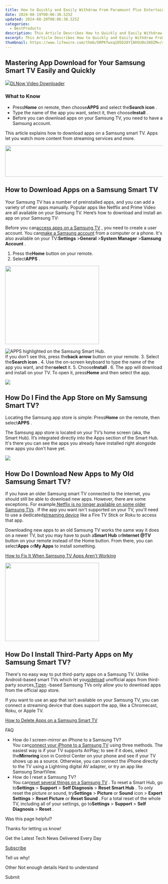 ```yaml
---
title: How to Quickly and Easily Withdraw From Paramount Plus Entertainment Plan
date: 2024-08-19T00:06:30.525Z
updated: 2024-08-20T00:06:30.525Z
categories:
  - BestProducts
description: This Article Describes How to Quickly and Easily Withdraw From Paramount Plus Entertainment Plan
excerpt: This Article Describes How to Quickly and Easily Withdraw From Paramount Plus Entertainment Plan
thumbnail: https://www.lifewire.com/thmb/DRPKfwxq1O5D20YIAHSU0o38OZM=/400x300/filters:no_upscale():max_bytes(150000):strip_icc():format(webp)/001_how-to-cancel-paramount-plus-908b2e919d7a49d180fe50992382749a.jpg
---
```


## Mastering App Download for Your Samsung Smart TV Easily and Quickly
<!-- affiliate ads begin -->
<a href="https://secure.2checkout.com/order/checkout.php?PRODS=4712430&QTY=1&AFFILIATE=108875&CART=1"><img src="https://secure.avangate.com/images/merchant/c404a5adbf90e09631678b13b05d9d7a/products/dlnow_256.png" border="0">DLNow Video Downloader</a>
<!-- affiliate ads end -->
### What to Know

* Press**Home** on remote, then choose**APPS** and select the**Search icon** .
* Type the name of the app you want, select it, then choose**Install** .
* Before you can download apps on your Samsung TV, you need to have a Samsung account.

 This article explains how to download apps on a Samsung smart TV. Apps let you watch more content from streaming services and more.

<!-- affiliate ads begin -->
<a href="https://imp.i110150.net/c/5597632/924299/11305" target="_top" id="924299"><img src="//a.impactradius-go.com/display-ad/11305-924299" border="0" alt="" width="520" height="100"/></a>
<!-- affiliate ads end -->
## How to Download Apps on a Samsung Smart TV

 Your Samsung TV has a number of preinstalled apps, and you can add a variety of other apps manually. Popular apps like Netflix and Prime Video are all available on your Samsung TV. Here’s how to download and install an app on your Samsung TV:

 Before you can[access apps on a Samsung TV](https://www.lifewire.com/how-to-use-samsung-apps-1847395) , you need to create a user account. You can[make a Samsung account](https://www.lifewire.com/creating-a-samsung-account-579622) from a computer or a phone. It's also available on your TV:**Settings** \>**General** \>**System Manager** \>**Samsung Account** .

1. Press the**Home** button on your remote.
2. Select**APPS** .  
<!-- affiliate ads begin -->
<a href="https://boody-eco-wear.pxf.io/c/5597632/1567905/13846" target="_top" id="1567905"><img src="//a.impactradius-go.com/display-ad/13846-1567905" border="0" alt="" width="300" height="250"/></a><img height="0" width="0" src="https://imp.pxf.io/i/5597632/1567905/13846" style="position:absolute;visibility:hidden;" border="0" />
<!-- affiliate ads end -->
![APPS highlighted on the Samsung Smart Hub.](https://www.lifewire.com/thmb/fmnETewEerrn6LBHYTWCZLI2wUE=/1500x0/filters:no_upscale():max_bytes(150000):strip_icc():format(webp)/A2-DownloadAppsonaSamsungSmartTV-annotated-3f9ca496f9304ea18adbaeceddcb39bc.jpg)  
 If you don’t see this, press the**back arrow** button on your remote.
3. Select the**Search icon** .
4. Use the on-screen keyboard to type the name of the app you want, and then**select** it.
5. Choose**Install** .
6. The app will download and install on your TV. To open it, press**Home** and then select the app.

<!-- affiliate ads begin -->
<a href="https://store.iobit.com/order/checkout.php?PRODS=4596923&QTY=1&AFFILIATE=108875&CART=1"><img src="https://secure.avangate.com/images/merchant/184260348236f9554fe9375772ff966e/ascscan_468X60.png" border="0"></a>
<!-- affiliate ads end -->
## How Do I Find the App Store on My Samsung Smart TV?

 Locating the Samsung app store is simple: Press**Home** on the remote, then select**APPS** .

 The Samsung app store is located on your TV’s home screen (aka, the Smart Hub). It’s integrated directly into the Apps section of the Smart Hub. It's there you can see the apps you already have installed right alongside new apps you don’t have yet.  

<!-- affiliate ads begin -->
<a href="https://shop.systoolsgroup.com/affiliate.php?ACCOUNT=SYSTOOBY&AFFILIATE=108875&PATH=https%3A%2F%2Fwww.systoolsgroup.com%3FAFFILIATE%3D108875%26RESOURCE%3D%2BSysTools%2BPDF%2BUnlocker"><img src="https://www.systoolsgroup.com/box/pdf-unlocker.png" border="0"></a>
<!-- affiliate ads end -->
## How Do I Download New Apps to My Old Samsung Smart TV?

 If you have an older Samsung smart TV connected to the internet, you should still be able to download new apps. However, there are some exceptions. For example,[Netflix is no longer available on some older Samsung TVs](https://shop-links.co/link/?exclusive=1&publisher_slug=itechdaily19598&url=https%3A%2F%2Fwww.samsung.com%2Fus%2Fsupport%2Ftroubleshooting%2FTSG01203568%2F) . If the app you want isn't supported on your TV, you'll need to use a dedicated[streaming device](https://www.lifewire.com/what-is-a-streaming-device-5208767) like a Fire TV Stick or Roku to access that app.

 Downloading new apps to an old Samsung TV works the same way it does on a newer TV, but you may have to push a**Smart Hub** or**Internet @TV** button on your remote instead of the Home button. From there, you can select**Apps** or**My Apps** to install something.

[How to Fix It When Samsung TV Apps Aren't Working](https://www.lifewire.com/fix-samsung-tv-apps-not-working-8603497)

<!-- affiliate ads begin -->
<a href="https://godlikehost.sjv.io/c/5597632/1920047/21774" target="_top" id="1920047"><img src="//a.impactradius-go.com/display-ad/21774-1920047" border="0" alt="" width="300" height="250"/></a><img height="0" width="0" src="https://imp.pxf.io/i/5597632/1920047/21774" style="position:absolute;visibility:hidden;" border="0" />
<!-- affiliate ads end -->
## How Do I Install Third-Party Apps on My Samsung Smart TV?

 There's no easy way to put third-party apps on a Samsung TV. Unlike Android-based smart TVs which let you[sideload](https://www.lifewire.com/sideloading-4158932) unofficial apps from third-party sources,[Tizen](https://www.lifewire.com/what-is-tizen-4580383) \-based Samsung TVs only allow you to download apps from the official app store.

 If you want to use an app that isn’t available on your Samsung TV, you can connect a streaming device that does support the app, like a Chromecast, Roku, or Apple TV.  

[How to Delete Apps on a Samsung Smart TV](https://www.lifewire.com/how-to-delete-apps-on-a-samsung-smart-tv-4589138)

 FAQ

* How do I screen-mirror an iPhone to a Samsung TV?  
 You can[connect your iPhone to a Samsung TV](https://www.lifewire.com/how-to-connect-iphone-to-samsung-tv-4767248) using three methods. The easiest way is if your TV supports AirPlay; to see if it does, select the**Mirroring** icon in Control Center on your phone and see if your TV shows up as a source. Otherwise, you can connect the iPhone directly to the TV using a Lightning digital AV adapter, or try an app like Samsung SmartView.
* How do I reset a Samsung TV?  
 You can[reset several things on a Samsung TV](https://www.lifewire.com/reset-samsung-tv-4173258) . To reset a Smart Hub, go to**Settings** \> **Support** \> **Self Diagnosis** \> **Reset Smart Hub** . To only reset the picture or sound, try**Settings** \> **Picture** or **Sound** icon > **Expert Settings**  \> **Reset Picture** or **Reset Sound** . For a total reset of the whole TV, including all of your settings, go to**Settings** \> **Support** \> **Self Diagnosis** \> **Reset** .

Was this page helpful?

Thanks for letting us know!

 Get the Latest Tech News Delivered Every Day

[Subscribe](https://www.lifewire.com/#)

Tell us why!

 Other  Not enough details  Hard to understand

 Submit

<ins class="adsbygoogle"
     style="display:block"
     data-ad-format="autorelaxed"
     data-ad-client="ca-pub-7571918770474297"
     data-ad-slot="1223367746"></ins>



<ins class="adsbygoogle"
     style="display:block"
     data-ad-client="ca-pub-7571918770474297"
     data-ad-slot="8358498916"
     data-ad-format="auto"
     data-full-width-responsive="true"></ins>


